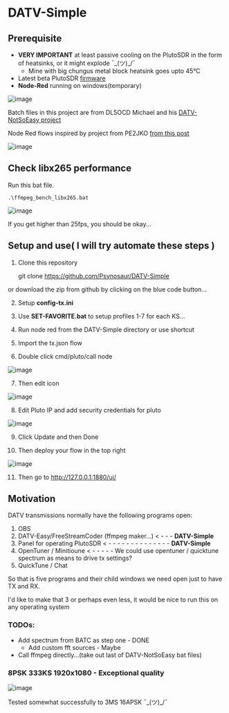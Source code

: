 # DATV-Simple

## Prerequisite 
- **VERY IMPORTANT** at least passive cooling on the PlutoSDR in the form of heatsinks, or it might explode ¯\_(ツ)_/¯
  - Mine with big chungus metal block heatsink goes upto 45°C
- Latest beta PlutoSDR [firmware](https://github.com/F5OEO/pluto-ori-ps/wiki)
- **Node-Red** running on windows(temporary)
  
![image](https://github.com/Psynosaur/DATV-Simple/assets/26934113/4a12c477-cb2b-469c-a591-f167193ddf44)


Batch files in this project are from DL5OCD Michael and his [DATV-NotSoEasy project](https://groups.io/g/plutodvb/message/257)

Node Red flows inspired by project from PE2JKO [from this post](https://www.pg540.org/wiki/index.php/RFE_for_PlutoDVB2)

![image](https://github.com/Psynosaur/DATV-Simple/assets/26934113/1a3de07f-3885-4b82-842d-97b378f68937)


## Check libx265 performance 

 Run this bat file.

    .\ffmpeg_bench_libx265.bat

 ![image](https://github.com/Psynosaur/DATV-Simple/assets/26934113/5d4a27f6-fa75-4bc7-b946-618829cf75c0)
 
If you get higher than 25fps, you should be okay... 

## Setup and use( I will try automate these steps )
1. Clone this repository

    git clone https://github.com/Psynosaur/DATV-Simple

or download the zip from github by clicking on the blue code button...

2. Setup **config-tx.ini**

3. Use **SET-FAVORITE.bat** to setup profiles 1-7 for each KS...
   
4. Run node red from the DATV-Simple directory or use shortcut

5. Import the tx.json flow

6. Double click cmd/pluto/call node
   
  ![image](https://github.com/Psynosaur/DATV-Simple/assets/26934113/c32933b6-1838-48d5-8182-bd6832556803)

7. Then edit icon

  ![image](https://github.com/Psynosaur/DATV-Simple/assets/26934113/cd31b629-09ff-4953-bc29-701b3e03edca)

8. Edit Pluto IP and add security credentials for pluto
  
  ![image](https://github.com/Psynosaur/DATV-Simple/assets/26934113/7963e16d-c3f1-4a77-b6c8-0c38bd4179fd)

9. Click Update and then Done

10. Then deploy your flow in the top right

  ![image](https://github.com/Psynosaur/DATV-Simple/assets/26934113/7cbd2d17-d3d2-45e6-a55d-3872cbf019d9)

11. Then go to http://127.0.0.1:1880/ui/

## Motivation
DATV transmissions normally have the following programs open:
 1. OBS
 2. DATV-Easy/FreeStreamCoder (ffmpeg maker...) < - - - **DATV-Simple**
 3. Panel for operating PlutoSDR  < - - - - - - - - - - - - - - **DATV-Simple**                
 4. OpenTuner / Minitioune < - - - - - We could use opentuner / quicktune spectrum as means to drive tx settings?
 5. QuickTune / Chat

So that is five programs and their child windows we need open just to have TX and RX.

I'd like to make that 3 or perhaps even less, it would be nice to run this on any operating system

### TODOs:
 - Add spectrum from BATC as step one - DONE
   - Add custom fft sources - Maybe
 - Call ffmpeg directly...(take out last of DATV-NotSoEasy bat files)

### 8PSK 333KS 1920x1080 - Exceptional quality 

![image](https://github.com/Psynosaur/DATV-Simple/assets/26934113/6d66a89f-3dce-472f-9c38-f6e7aad07dbc)

Tested somewhat successfully to 3MS 16APSK ¯\_(ツ)_/¯

